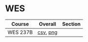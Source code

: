 # WES

| Course | Overall | Section |
| ------ | ------- | ------- |
| WES 237B | [csv](https://github.com/UCSD-Historical-Enrollment-Data/2024Summer3/blob/main/overall/WES%20237B.csv), [png](https://raw.githubusercontent.com/UCSD-Historical-Enrollment-Data/2024Summer3/main/plot_overall/WES%20237B.png) |  |
